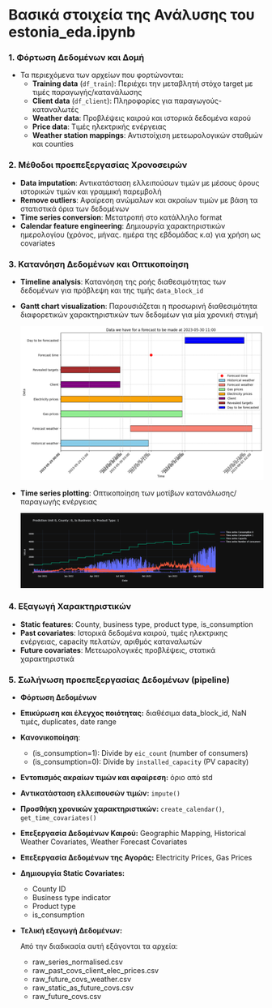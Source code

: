 # Βασικά στοιχεία της Ανάλυσης του estonia_eda.ipynb

### **1. Φόρτωση Δεδομένων και Δομή**

- Τα περιεχόμενα των αρχείων που φορτώνονται:
    - **Training data** (`df_train`): Περιέχει την μεταβλητή στόχο target με τιμές παραγωγής/κατανάλωσης
    - **Client data** (`df_client`): Πληροφορίες για παραγωγούς-καταναλωτές
    - **Weather data**: Προβλέψεις καιρού και ιστορικά δεδομένα καρού
    - **Price data**: Τιμές ηλεκτρικής ενέργειας
    - **Weather station mappings**: Αντιστοίχιση μετεωρολογικών σταθμών και counties

### **2. Μέθοδοι προεπεξεργασίας Χρονοσειρών**

- **Data imputation**: Αντικατάσταση ελλειπούσων τιμών με μέσους όρους ιστορικών τιμών και γραμμική παρεμβολή 
- **Remove outliers**: Αφαίρεση ανώμαλων και ακραίων τιμών με βάση τα στατιστικά όρια των δεδομένων
- **Time series conversion**: Μετατροπή στο κατάλληλο format
- **Calendar feature engineering**: Δημιουργία χαρακτηριστικών ημερολογίου (χρόνος, μήνας. ημέρα της εβδομάδας κ.α) για χρήση ως covariates

### **3. Κατανόηση Δεδομένων και Οπτικοποίηση**

- **Timeline analysis**: Κατανόηση της ροής διαθεσιμότητας των δεδομένων για πρόβλεψη και της τιμής `data_block_id`
- **Gantt chart visualization**: Παρουσιάζεται η προσωρινή διαθεσιμότητα διαφορετικών χαρακτηριστικών των δεδομέων για μία χρονική στιγμή
    
    ![gantt_block.png](eda_files/gantt_block.png)
    
- **Time series plotting**: Οπτικοποίηση των μοτίβων κατανάλωσης/παραγωγής ενέργειας
    
    ![newplot.png](eda_files/newplot.png)
    

### **4. Εξαγωγή Χαρακτηριστικών**

- **Static features**: County, business type, product type, is_consumption
- **Past covariates**: Ιστορικά δεδομένα καιρού, τιμές  ηλεκτρικης ενέργειας, capacity πελατών, αριθμός καταναλωτών
- **Future covariates**: Μετεωρολογικές προβλέψεις, στατικά χαρακτηριστικά

### **5. Σωλήνωση προεπεξεργασίας Δεδομένων (pipeline)**

- **Φόρτωση Δεδομένων**
- **Επικύρωση και έλεγχος ποιότητας:** διαθέσιμα data_block_id, NaN τιμές, duplicates, date range
- **Κανονικοποίηση**:
    - (is_consumption=1): Divide by `eic_count` (number of consumers)
    - (is_consumption=0): Divide by `installed_capacity` (PV capacity)
- **Εντοπισμός ακραίων τιμών και αφαίρεση:** όριο από std
- **Αντικατάσταση ελλειπουσών τιμών:** `impute()`
- **Προσθήκη χρονικών χαρακτηριστικών:** `create_calendar()`, `get_time_covariates()`
- **Επεξεργασία Δεδομένων Καιρού:** Geographic Mapping, Historical Weather Covariates, Weather Forecast Covariates
- **Επεξεργασία Δεδομένων της Αγοράς:** Electricity Prices, Gas Prices
- **Δημιουργία Static Covariates:**
    - County ID
    - Business type indicator
    - Product type
    - is_consumption
- **Τελική εξαγωγή Δεδομένων:**
    
    Από την διαδικασία αυτή εξάγονται τα  αρχεία:
    
    - raw_series_normalised.csv
    - raw_past_covs_client_elec_prices.csv
    - raw_future_covs_weather.csv
    - raw_static_as_future_covs.csv
    - raw_future_covs.csv